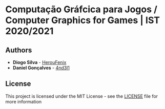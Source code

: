 # Computação Gráfcica para Jogos / Computer Graphics for Games | IST 2020/2021

## Authors

-   **Diogo Silva** - [HerouFenix](https://github.com/HerouFenix)
-   **Daniel Gonçalves** - [4nd3l1](https://github.com/4nd3l1)

## License

This project is licensed under the MIT License - see the [LICENSE](https://github.com/heroufenix/cgj-utils/blob/master/LICENSE) file for more information
